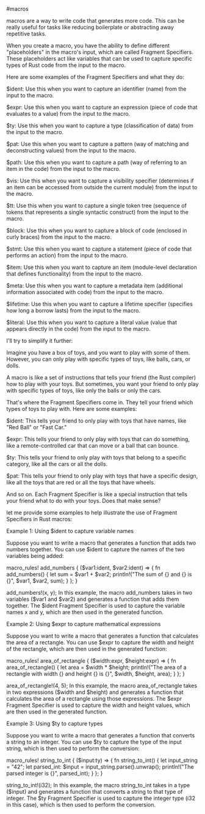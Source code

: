 #macros

macros are a way to write code that generates more code. This can be really useful for tasks like reducing boilerplate or abstracting away repetitive tasks.

When you create a macro, you have the ability to define different "placeholders" in the macro's input, which are called Fragment Specifiers. These placeholders act like variables that can be used to capture specific types of Rust code from the input to the macro.

Here are some examples of the Fragment Specifiers and what they do:


$ident: Use this when you want to capture an identifier (name) from the input to the macro.

$expr: Use this when you want to capture an expression (piece of code that evaluates to a value) from the input to the macro.

$ty: Use this when you want to capture a type (classification of data) from the input to the macro.

$pat: Use this when you want to capture a pattern (way of matching and deconstructing values) from the input to the macro.

$path: Use this when you want to capture a path (way of referring to an item in the code) from the input to the macro.

$vis: Use this when you want to capture a visibility specifier (determines if an item can be accessed from outside the current module) from the input to the macro.

$tt: Use this when you want to capture a single token tree (sequence of tokens that represents a single syntactic construct) from the input to the macro.

$block: Use this when you want to capture a block of code (enclosed in curly braces) from the input to the macro.

$stmt: Use this when you want to capture a statement (piece of code that performs an action) from the input to the macro.

$item: Use this when you want to capture an item (module-level declaration that defines functionality) from the input to the macro.

$meta: Use this when you want to capture a metadata item (additional information associated with code) from the input to the macro.

$lifetime: Use this when you want to capture a lifetime specifier (specifies how long a borrow lasts) from the input to the macro.

$literal: Use this when you want to capture a literal value (value that appears directly in the code) from the input to the macro.


I'll try to simplify it further:

 Imagine you have a box of toys, and you want to play with some of them. However, you can only play with specific types of toys, like balls, cars, or dolls.

A macro is like a set of instructions that tells your friend (the Rust compiler) how to play with your toys. But sometimes, you want your friend to only play with specific types of toys, like only the balls or only the cars.

That's where the Fragment Specifiers come in. They tell your friend which types of toys to play with. Here are some examples:


$ident: This tells your friend to only play with toys that have names, like "Red Ball" or "Fast Car."

$expr: This tells your friend to only play with toys that can do something, like a remote-controlled car that can move or a ball that can bounce.

$ty: This tells your friend to only play with toys that belong to a specific category, like all the cars or all the dolls.

$pat: This tells your friend to only play with toys that have a specific design, like all the toys that are red or all the toys that have wheels.

And so on. Each Fragment Specifier is like a special instruction that tells your friend what to do with your toys. Does that make sense?



let me provide some examples to help illustrate the use of Fragment Specifiers in Rust macros:

Example 1: Using $ident to capture variable names

Suppose you want to write a macro that generates a function that adds two numbers together. You can use $ident to capture the names of the two variables being added:


macro_rules! add_numbers {
    ($var1:ident, $var2:ident) => {
        fn add_numbers() {
            let sum = $var1 + $var2;
            println!("The sum of {} and {} is {}", $var1, $var2, sum);
        }
    };
}

add_numbers!(x, y);
In this example, the macro add_numbers takes in two variables ($var1 and $var2) and generates a function that adds them together. The $ident Fragment Specifier is used to capture the variable names x and y, which are then used in the generated function.

Example 2: Using $expr to capture mathematical expressions

Suppose you want to write a macro that generates a function that calculates the area of a rectangle. You can use $expr to capture the width and height of the rectangle, which are then used in the generated function:


macro_rules! area_of_rectangle {
    ($width:expr, $height:expr) => {
        fn area_of_rectangle() {
            let area = $width * $height;
            println!("The area of a rectangle with width {} and height {} is {}", $width, $height, area);
        }
    };
}

area_of_rectangle!(4, 5);
In this example, the macro area_of_rectangle takes in two expressions ($width and $height) and generates a function that calculates the area of a rectangle using those expressions. The $expr Fragment Specifier is used to capture the width and height values, which are then used in the generated function.

Example 3: Using $ty to capture types

Suppose you want to write a macro that generates a function that converts a string to an integer. You can use $ty to capture the type of the input string, which is then used to perform the conversion:


macro_rules! string_to_int {
    ($input:ty) => {
        fn string_to_int() {
            let input_string = "42";
            let parsed_int: $input = input_string.parse().unwrap();
            println!("The parsed integer is {}", parsed_int);
        }
    };
}

string_to_int!(i32);
In this example, the macro string_to_int takes in a type ($input) and generates a function that converts a string to that type of integer. The $ty Fragment Specifier is used to capture the integer type (i32 in this case), which is then used to perform the conversion.